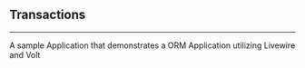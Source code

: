 
## Transactions
<hr>
A sample Application that demonstrates a ORM Application utilizing Livewire and Volt

